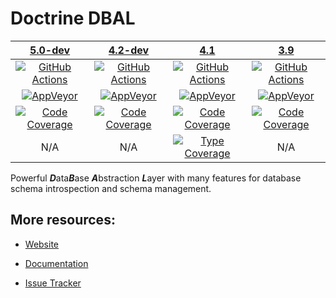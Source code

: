 # Doctrine DBAL

|                   [5.0-dev][5.0]                    |                   [4.2-dev][4.2]                    |                     [4.1][4.1]                      |                     [3.9][3.9]                      |
|:---------------------------------------------------:|:---------------------------------------------------:|:---------------------------------------------------:|:---------------------------------------------------:|
|      [![GitHub Actions][GA 5.0 image]][GA 5.0]      |      [![GitHub Actions][GA 4.2 image]][GA 4.2]      |      [![GitHub Actions][GA 4.1 image]][GA 4.1]      |      [![GitHub Actions][GA 3.9 image]][GA 3.9]      |
|   [![AppVeyor][AppVeyor 5.0 image]][AppVeyor 5.0]   |   [![AppVeyor][AppVeyor 4.2 image]][AppVeyor 4.2]   |   [![AppVeyor][AppVeyor 4.1 image]][AppVeyor 4.1]   |   [![AppVeyor][AppVeyor 3.9 image]][AppVeyor 3.9]   |
| [![Code Coverage][Coverage 5.0 image]][CodeCov 5.0] | [![Code Coverage][Coverage 4.2 image]][CodeCov 4.2] | [![Code Coverage][Coverage 4.1 image]][CodeCov 4.1] | [![Code Coverage][Coverage 3.9 image]][CodeCov 3.9] |
|                         N/A                         |                         N/A                         |     [![Type Coverage][TypeCov image]][TypeCov]      |                         N/A                         |

Powerful ***D***ata***B***ase ***A***bstraction ***L***ayer with many features for database schema introspection and schema management.

## More resources:

* [Website](http://www.doctrine-project.org/projects/dbal.html)
* [Documentation](http://docs.doctrine-project.org/projects/doctrine-dbal/en/latest/)
* [Issue Tracker](https://github.com/doctrine/dbal/issues)

  [Coverage 5.0 image]: https://codecov.io/gh/doctrine/dbal/branch/5.0.x/graph/badge.svg
  [5.0]: https://github.com/doctrine/dbal/tree/5.0.x
  [CodeCov 5.0]: https://codecov.io/gh/doctrine/dbal/branch/5.0.x
  [AppVeyor 5.0]: https://ci.appveyor.com/project/doctrine/dbal/branch/5.0.x
  [AppVeyor 5.0 image]: https://ci.appveyor.com/api/projects/status/i88kitq8qpbm0vie/branch/5.0.x?svg=true
  [GA 5.0]: https://github.com/doctrine/dbal/actions?query=workflow%3A%22Continuous+Integration%22+branch%3A5.0.x
  [GA 5.0 image]: https://github.com/doctrine/dbal/workflows/Continuous%20Integration/badge.svg?branch=5.0.x

  [Coverage 4.2 image]: https://codecov.io/gh/doctrine/dbal/branch/4.2.x/graph/badge.svg
  [4.2]: https://github.com/doctrine/dbal/tree/4.2.x
  [CodeCov 4.2]: https://codecov.io/gh/doctrine/dbal/branch/4.2.x
  [AppVeyor 4.2]: https://ci.appveyor.com/project/doctrine/dbal/branch/4.2.x
  [AppVeyor 4.2 image]: https://ci.appveyor.com/api/projects/status/i88kitq8qpbm0vie/branch/4.2.x?svg=true
  [GA 4.2]: https://github.com/doctrine/dbal/actions?query=workflow%3A%22Continuous+Integration%22+branch%3A4.2.x
  [GA 4.2 image]: https://github.com/doctrine/dbal/workflows/Continuous%20Integration/badge.svg?branch=4.2.x

  [Coverage 4.1 image]: https://codecov.io/gh/doctrine/dbal/branch/4.1.x/graph/badge.svg
  [4.1]: https://github.com/doctrine/dbal/tree/4.1.x
  [CodeCov 4.1]: https://codecov.io/gh/doctrine/dbal/branch/4.1.x
  [AppVeyor 4.1]: https://ci.appveyor.com/project/doctrine/dbal/branch/4.1.x
  [AppVeyor 4.1 image]: https://ci.appveyor.com/api/projects/status/i88kitq8qpbm0vie/branch/4.1.x?svg=true
  [GA 4.1]: https://github.com/doctrine/dbal/actions?query=workflow%3A%22Continuous+Integration%22+branch%3A4.1.x
  [GA 4.1 image]: https://github.com/doctrine/dbal/workflows/Continuous%20Integration/badge.svg?branch=4.1.x
  [TypeCov]: https://shepherd.dev/github/doctrine/dbal
  [TypeCov image]: https://shepherd.dev/github/doctrine/dbal/coverage.svg

  [Coverage 3.9 image]: https://codecov.io/gh/doctrine/dbal/branch/3.9.x/graph/badge.svg
  [3.9]: https://github.com/doctrine/dbal/tree/3.9.x
  [CodeCov 3.9]: https://codecov.io/gh/doctrine/dbal/branch/3.9.x
  [AppVeyor 3.9]: https://ci.appveyor.com/project/doctrine/dbal/branch/3.9.x
  [AppVeyor 3.9 image]: https://ci.appveyor.com/api/projects/status/i88kitq8qpbm0vie/branch/3.9.x?svg=true
  [GA 3.9]: https://github.com/doctrine/dbal/actions?query=workflow%3A%22Continuous+Integration%22+branch%3A3.9.x
  [GA 3.9 image]: https://github.com/doctrine/dbal/workflows/Continuous%20Integration/badge.svg?branch=3.9.x
